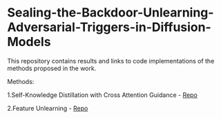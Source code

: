 # Sealing-the-Backdoor-Unlearning-Adversarial-Triggers-in-Diffusion-Models
 This repository contains results and links to code implementations of the methods proposed in the work.

Methods:

1.Self-Knowledge Distillation with Cross Attention Guidance - [Repo](https://github.com/Mystic-Slice/Self-Knowledge-Distillation-with-Cross-Attention-Guidance-for-Unpoisoning-of-Diffusion-Models)

2.Feature Unlearning - [Repo](https://github.com/Abha2001/FeatureUnlearning)
